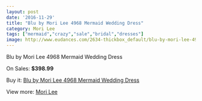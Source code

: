 ```yaml
---
layout: post
date: '2016-11-29'
title: "Blu by Mori Lee 4968 Mermaid Wedding Dress"
category: Mori Lee
tags: ["mermaid","crazy","sale","bridal","dresses"]
image: http://www.eudances.com/2634-thickbox_default/blu-by-mori-lee-4968-mermaid-wedding-dress.jpg
---
```

Blu by Mori Lee 4968 Mermaid Wedding Dress

On Sales: **$398.99**
<a href="https://www.eudances.com/en/mori-lee/880-blu-by-mori-lee-4968-mermaid-wedding-dress.html"><amp-img layout="responsive" width="600" height="600" src="//www.eudances.com/2634-thickbox_default/blu-by-mori-lee-4968-mermaid-wedding-dress.jpg" alt="Blu by Mori Lee 4968 Mermaid Wedding Dress 0" /></a>
<a href="https://www.eudances.com/en/mori-lee/880-blu-by-mori-lee-4968-mermaid-wedding-dress.html"><amp-img layout="responsive" width="600" height="600" src="//www.eudances.com/2635-thickbox_default/blu-by-mori-lee-4968-mermaid-wedding-dress.jpg" alt="Blu by Mori Lee 4968 Mermaid Wedding Dress 1" /></a>
<a href="https://www.eudances.com/en/mori-lee/880-blu-by-mori-lee-4968-mermaid-wedding-dress.html"><amp-img layout="responsive" width="600" height="600" src="//www.eudances.com/2636-thickbox_default/blu-by-mori-lee-4968-mermaid-wedding-dress.jpg" alt="Blu by Mori Lee 4968 Mermaid Wedding Dress 2" /></a>

Buy it: [Blu by Mori Lee 4968 Mermaid Wedding Dress](https://www.eudances.com/en/mori-lee/880-blu-by-mori-lee-4968-mermaid-wedding-dress.html "Blu by Mori Lee 4968 Mermaid Wedding Dress")

View more: [Mori Lee](https://www.eudances.com/en/9-mori-lee "Mori Lee")